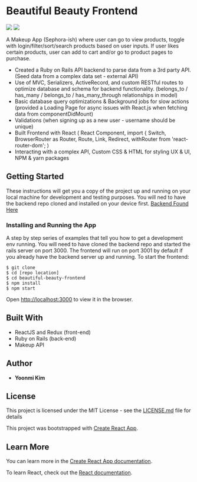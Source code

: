 # Beautiful Beauty Frontend

![](https://yoonmikim.github.io/images/beautiful_beauty.png)
![](https://yoonmikim.github.io/images/cart.png)

A Makeup App (Sephora-ish) where user can go to view products, toggle with login/filter/sort/search products based on user inputs. If user likes certain products, user can add to cart and/or go to product pages to purchase.

+ Created a Ruby on Rails API backend to parse data from a 3rd party API. (Seed data from a complex data set - external API)
+ Use of MVC, Serializers, ActiveRecord, and custom RESTful routes to optimize database and schema for backend functionality. (belongs_to / has_many / belongs_to / has_many_through relationships in model)
+ Basic database query optimizations & Background jobs for slow actions (provided a Loading Page for async issues with React.js when fetching data from componentDidMount)
+ Validations (when signing up as a new user - username should be unique)
+ Built Frontend with React ( React Component, import { Switch, BrowserRouter as Router, Route, Link, Redirect, withRouter from 'react-router-dom'; )
+ Interacting with a complex API, Custom CSS & HTML for styling UX & UI, NPM & yarn packages

## Getting Started

These instructions will get you a copy of the project up and running on your local machine for development and testing purposes. You will ned to have the backend repo cloned and installed on your device first. [Backend Found Here](https://github.com/yoonmikim/Beautiful-Beauty-Backend)

### Installing and Running the App

A step by step series of examples that tell you how to get a development env running.
You will need to have cloned the backend repo and started the rails server on port 3000.
The frontend will run on port 3001 by default if you already have the backend server up and running.
To start the frontend:

```
$ git clone
$ cd [repo location]
$ cd beautiful-beauty-frontend
$ npm install
$ npm start
```
Open [http://localhost:3000](http://localhost:3000) to view it in the browser.

## Built With

* ReactJS and Redux (front-end)
* Ruby on Rails (back-end)
* Makeup API

## Author

* **Yoonmi Kim** 

## License

This project is licensed under the MIT License - see the [LICENSE.md](LICENSE.md) file for details

This project was bootstrapped with [Create React App](https://github.com/facebook/create-react-app).



## Learn More

You can learn more in the [Create React App documentation](https://facebook.github.io/create-react-app/docs/getting-started).

To learn React, check out the [React documentation](https://reactjs.org/).

